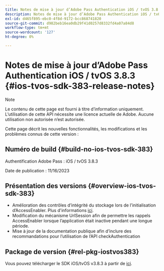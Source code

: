 ```yaml
---
title: Notes de mise à jour d’Adobe Pass Authentication iOS / tvOS 3.8.3
description: Notes de mise à jour d’Adobe Pass Authentication iOS / tvOS 3.8.3
exl-id: d465f895-ebc0-4f8d-9172-bcc868741820
source-git-commit: d982beb16ea0db29f41d0257d8332fd4a07a84d8
workflow-type: tm+mt
source-wordcount: '127'
ht-degree: 0%

---
```


# Notes de mise à jour d’Adobe Pass Authentication iOS / tvOS 3.8.3 {#ios-tvos-sdk-383-release-notes}

>[!NOTE]
>
>Le contenu de cette page est fourni à titre d’information uniquement. L’utilisation de cette API nécessite une licence actuelle de Adobe. Aucune utilisation non autorisée n’est autorisée.

Cette page décrit les nouvelles fonctionnalités, les modifications et les problèmes connus de cette version :

## Numéro de build {#build-no-ios-tvos-sdk-383}

Authentification Adobe Pass : iOS / tvOS 3.8.3

Date de publication : 11/16/2023



## Présentation des versions {#overview-ios-tvos-sdk-383}

* Amélioration des contrôles d’intégrité du stockage lors de l’initialisation d’AccessEnabler. Plus d&#39;informations [ici](/help/authentication/integration-guide-programmers/legacy/sdks/ios-tvos-sdk/iostvos-sdk-storage-integrity-checks.md).
* Modification du mécanisme UrlSession afin de permettre les rappels AccessEnabler lorsque l’application était inactive pendant une longue période.
* Mise à jour de la documentation publique afin d’inclure des recommandations pour l’utilisation de l’API checkAuthentication


## Package de version {#rel-pkg-iostvos383}

Vous pouvez télécharger le SDK iOS/tvOS v3.8.3 à partir de [ici](https://tve.zendesk.com/hc/en-us/articles/204963209-iOS-tvOS-Native-AccessEnabler-Library).
